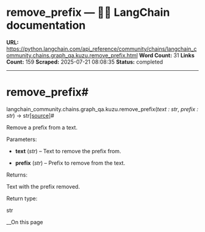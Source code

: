 # remove_prefix — 🦜🔗 LangChain  documentation

**URL:** https://python.langchain.com/api_reference/community/chains/langchain_community.chains.graph_qa.kuzu.remove_prefix.html
**Word Count:** 31
**Links Count:** 159
**Scraped:** 2025-07-21 08:08:35
**Status:** completed

---

# remove\_prefix\#

langchain\_community.chains.graph\_qa.kuzu.remove\_prefix\(_text : str_, _prefix : str_\) → str[\[source\]](https://python.langchain.com/api_reference/_modules/langchain_community/chains/graph_qa/kuzu.html#remove_prefix)\#     

Remove a prefix from a text.

Parameters:     

  * **text** \(_str_\) – Text to remove the prefix from.

  * **prefix** \(_str_\) – Prefix to remove from the text.

Returns:     

Text with the prefix removed.

Return type:     

str

__On this page